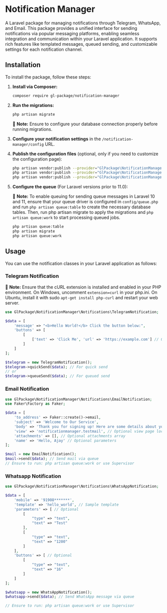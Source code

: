 # Notification Manager

A Laravel package for managing notifications through Telegram, WhatsApp, and Email. This package provides a unified interface for sending notifications via popular messaging platforms, enabling seamless integration and communication within your Laravel application. It supports rich features like templated messages, queued sending, and customizable settings for each notification channel.

## Installation

To install the package, follow these steps:

1. **Install via Composer:**
    ```sh
    composer require gl-package/notification-manager
    ```

2. **Run the migrations:**
    ```sh
    php artisan migrate
    ```

    🔔 **Note:** Ensure to configure your database connection properly before running migrations.

3. **Configure your notification settings** in the `/notification-manager/config` URL.

4. **Publish the configuration files** (optional, only if you need to customize the configuration page):
    ```sh
    php artisan vendor:publish --provider="GlPackage\NotificationManager\Providers\NotificationManagerServiceProvider" --tag=notificationmanager-views
    php artisan vendor:publish --provider="GlPackage\NotificationManager\Providers\NotificationManagerServiceProvider" --tag=notificationmanager-controllers
    php artisan vendor:publish --provider="GlPackage\NotificationManager\Providers\NotificationManagerServiceProvider" --tag=notificationmanager-routes
    ```

5. **Configure the queue** (For Laravel versions prior to 11.0):

    🔔 **Note:** To enable queuing for sending queue messages in Laravel 10 and 11, ensure that your queue driver is configured in `config/queue.php` and run `php artisan queue:table` to create the necessary database tables. Then, run php artisan migrate to apply the migrations and `php artisan queue:work` to start processing queued jobs.

    ```sh
    php artisan queue:table
    php artisan migrate
    php artisan queue:work
    ```

## Usage

You can use the notification classes in your Laravel application as follows:

### Telegram Notification

🔔 **Note:** Ensure that the cURL extension is installed and enabled in your PHP environment. On Windows, uncomment `extension=curl` in your php.ini. On Ubuntu, install it with sudo `apt-get install php-curl` and restart your web server.

```php
use GlPackage\NotificationManager\Notifications\TelegramNotification;

$data = [
    'message' => "<b>Hello World!</b> Click the button below:",
    'buttons' => [
        [
            ['text' => 'Click Me', 'url' => 'https://example.com'] // Optional , else pass [] array
        ]
    ]
];

$telegram = new TelegramNotification();
$telegram->quickSend($data); // For quick send
// or
$telegram->queueSend($data); // For queued send

```

### Email Notification

```php
use GlPackage\NotificationManager\Notifications\EmailNotification;
use Faker\Factory as Faker;

$data = [
    'to_address' => Faker::create()->email,
    'subject' => 'Welcome to Our Service',
    'body' => 'Thank you for signing up! Here are some details about your account.',
    'view' => 'notificationmanager.testmail', // Optional view page location
    'attachments' => [], // Optional attachments array
    'name' => 'Hello, Ajay' // Optional parameters
];

$mail = new EmailNotification();
$mail->send($data); // Send mail via queue
// Ensure to run: php artisan queue:work or use Supervisor
```

### Whatsapp Notification

```php
use GlPackage\NotificationManager\Notifications\WhatsAppNotification;

$data = [
    'mobile' => '91908*******',
    'template' => 'hello_world', // Sample template
    'parameters' => [ // Optional
        [
            "type" => "text",
            "text" => "Test"
        ],
        [
            "type" => "text",
            "text" => "1200"
        ]
    ],
    'buttons' => [ // Optional
        [
            "type" => "text",
            "text" => "16"
        ]
    ]
];

$whatsapp = new WhatsAppNotification();
$whatsapp->send($data); // Send WhatsApp message via queue

// Ensure to run: php artisan queue:work or use Supervisor

```